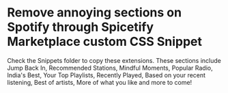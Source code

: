 # **Remove annoying sections on Spotify through Spicetify Marketplace custom CSS Snippet**
Check the Snippets folder to copy these extensions. These sections include Jump Back In, Recommended Stations, Mindful Moments, Popular Radio, India's Best, Your Top Playlists, Recently Played, Based on your recent listening, Best of artists, More of what you like and more to come!
